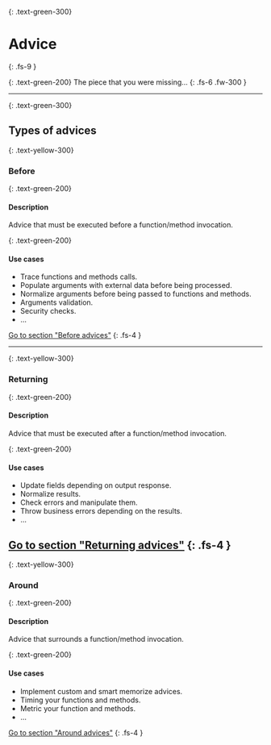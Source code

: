 {: .text-green-300}
# Advice
{: .fs-9 }

{: .text-green-200}
The piece that you were missing...
{: .fs-6 .fw-300 }



---

{: .text-green-300}
## Types of advices


{: .text-yellow-300}
### Before

{: .text-green-200}
#### Description

Advice that must be executed before a function/method invocation.

{: .text-green-200}
#### Use cases

- Trace functions and methods calls.
- Populate arguments with external data before being processed.
- Normalize arguments before being passed to functions and methods.
- Arguments validation.
- Security checks.
- ...

[Go to section "Before advices"](/advices/before/)
{: .fs-4 }

---

{: .text-yellow-300}
### Returning

{: .text-green-200}
#### Description
Advice that must be executed after a function/method invocation.

{: .text-green-200}
#### Use cases

- Update fields depending on output response.
- Normalize results.
- Check errors and manipulate them.
- Throw business errors depending on the results.
- ...

[Go to section "Returning advices"](/advices/returning/)
{: .fs-4 }
---

{: .text-yellow-300}
### Around

{: .text-green-200}
#### Description
Advice that surrounds a function/method invocation.



{: .text-green-200}
#### Use cases

- Implement custom and smart memorize advices.
- Timing your functions and methods.
- Metric your function and methods.
- ...

[Go to section "Around advices"](/advices/around)
{: .fs-4 }
